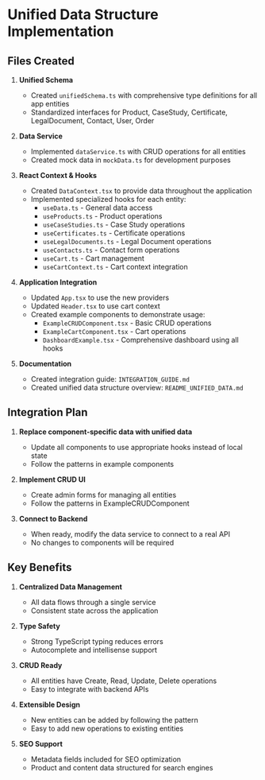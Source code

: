 # Unified Data Structure Implementation

## Files Created

1. **Unified Schema**

   - Created `unifiedSchema.ts` with comprehensive type definitions for all app entities
   - Standardized interfaces for Product, CaseStudy, Certificate, LegalDocument, Contact, User, Order

2. **Data Service**

   - Implemented `dataService.ts` with CRUD operations for all entities
   - Created mock data in `mockData.ts` for development purposes

3. **React Context & Hooks**

   - Created `DataContext.tsx` to provide data throughout the application
   - Implemented specialized hooks for each entity:
     - `useData.ts` - General data access
     - `useProducts.ts` - Product operations
     - `useCaseStudies.ts` - Case Study operations
     - `useCertificates.ts` - Certificate operations
     - `useLegalDocuments.ts` - Legal Document operations
     - `useContacts.ts` - Contact form operations
     - `useCart.ts` - Cart management
     - `useCartContext.ts` - Cart context integration

4. **Application Integration**

   - Updated `App.tsx` to use the new providers
   - Updated `Header.tsx` to use cart context
   - Created example components to demonstrate usage:
     - `ExampleCRUDComponent.tsx` - Basic CRUD operations
     - `ExampleCartComponent.tsx` - Cart operations
     - `DashboardExample.tsx` - Comprehensive dashboard using all hooks

5. **Documentation**
   - Created integration guide: `INTEGRATION_GUIDE.md`
   - Created unified data structure overview: `README_UNIFIED_DATA.md`

## Integration Plan

1. **Replace component-specific data with unified data**

   - Update all components to use appropriate hooks instead of local state
   - Follow the patterns in example components

2. **Implement CRUD UI**

   - Create admin forms for managing all entities
   - Follow the patterns in ExampleCRUDComponent

3. **Connect to Backend**
   - When ready, modify the data service to connect to a real API
   - No changes to components will be required

## Key Benefits

1. **Centralized Data Management**

   - All data flows through a single service
   - Consistent state across the application

2. **Type Safety**

   - Strong TypeScript typing reduces errors
   - Autocomplete and intellisense support

3. **CRUD Ready**

   - All entities have Create, Read, Update, Delete operations
   - Easy to integrate with backend APIs

4. **Extensible Design**

   - New entities can be added by following the pattern
   - Easy to add new operations to existing entities

5. **SEO Support**
   - Metadata fields included for SEO optimization
   - Product and content data structured for search engines
